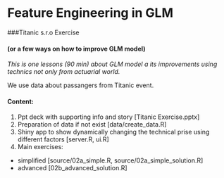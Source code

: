 # Feature Engineering in GLM 
###Titanic s.r.o Exercise 
#### (or a few ways on how to improve GLM model)
 _This is one lessons (90 min) about GLM model a its improvements using technics not only from actuarial world._
 
 We use data about passangers from Titanic event.
 
#### Content:
 
 1. Ppt deck with supporting info and story [Titanic Exercise.pptx]
 2. Preparation of data if not exist [data/create_data.R]
 3. Shiny app to show dynamically changing the technical prise using different factors [server.R, ui.R]
 4. Main exercises: 
   * simplified [source/02a_simple.R, source/02a_simple_solution.R]
   * advanced [02b_advanced_solution.R]